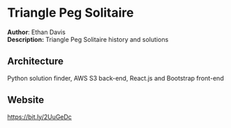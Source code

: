 # Triangle Peg Solitaire
**Author**: Ethan Davis\
**Description:** Triangle Peg Solitaire history and solutions

## Architecture
Python solution finder, AWS S3 back-end, React.js and Bootstrap front-end

## Website
https://bit.ly/2UuGeDc
